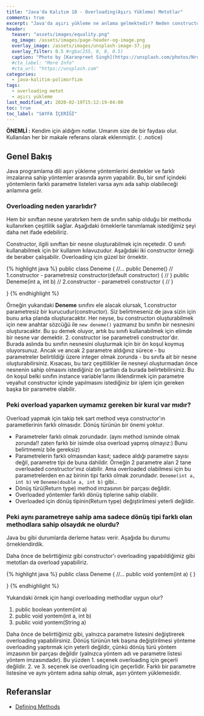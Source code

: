 ```yaml
---
title: "Java'da Kalıtım 10 - Overloading(Aşırı Yükleme) Metotlar"
comments: true
excerpt: "Java'da aşırı yükleme ne anlama gelmektedir? Neden constructor'larda overloading metotlara ihtiyaç duyarız ve overload yaparken uymamız gereken bir kural var mıdır gibi soruları cevaplamaya çalışacağız."
header:
  teaser: "assets/images/equality.png"
  og_image: /assets/images/page-header-og-image.png
  overlay_image: /assets/images/unsplash-image-37.jpg
  overlay_filter: 0.5 #rgba(255, 0, 0, 0.5)
  caption: "Photo by [Karanpreet Singh](https://unsplash.com/photos/Nrof2H8PMlQ) on Unsplash"
  #cta_label: "More Info"
  #cta_url: "https://unsplash.com"
categories:
  - java-kalitim-polimorfizm
tags:
  - overloading metot
  - aşırı yükleme
last_modified_at: 2020-02-19T15:12:19-04:00
toc: true
toc_label: "SAYFA İÇERİĞİ"
---
```




**ÖNEMLİ :** Kendim için aldığım notlar. Umarım size de bir faydası olur. Kullanılan her bir makale referans olarak eklenmiştir.
{: .notice}

## Genel Bakış

Java programlama dili aşırı yükleme yöntemlerini destekler ve farklı imzalarına sahip yöntemler arasında ayrım yapabilir. Bu, bir sınıf içindeki yöntemlerin farklı parametre listeleri varsa aynı ada sahip olabileceği anlamına gelir.

### Overloading neden yararlıdır?
Hem bir sınıftan nesne yaratırken hem de sınıfın sahip olduğu bir methodu kullanırken çeşitlilik sağlar. Aşağıdaki örneklerle tanımlamak istediğimiz şeyi daha net ifade edebiliriz.

Constructor, ilgili sınıftan bir nesne oluşturabilmek için reçetedir. O sınıfı kullanabilmek için bir kullanım kılavuzudur. Aşağıdaki iki constructor örneği de beraber çalışabilir. Overloading için güzel bir örnektir.

{% highlight java %}
public class Deneme
{
  //...
  public Deneme() // 1.constructor - parametresiz constructor(default constructor)
  {
    //
  }
  public Deneme(int a, int b) // 2.constructor - parametreli constructor
  {
    //
  }

}
{% endhighlight %}

Örneğin yukarıdaki **Deneme** sınıfını ele alacak olursak, 1.constructor parametresiz bir kurucudur(constructor). Siz belirtmeseniz de java sizin için bunu arka planda oluşturacaktır. Her neyse, bu constructorı oluşturabilmek için new anahtar sözcüğü ile
`new deneme()` yazmanız bu sınıfın bir nesnesini oluşturacaktır. Bu şu demek oluyor, artık bu sınıfı kullanabilmek için elimde bir nesne var demektir. 2. constructor ise parametreli constructor'dır. Burada aslında bu sınıfın nesnesini oluşturmak için bir ön koşul koymuş oluyorsunuz. Ancak ve ancak 2 parametre aldığınız sürece - bu parametreler belirtildiği üzere integer olmak zorunda - bu sınıfa ait bir nesne oluşturabilirsiniz. Kısacası, bu tarz çeşitlilikler ile nesneyi oluşturmadan önce nesnenin sahip olmasını istediğiniz ön şartları da burada belirtebilirsiniz. Bu ön koşul belki sınıfın instance variable'larını ilklendirmek için parametre veyahut constructor içinde yapılmasını istediğiniz bir işlem için gereken başka bir parametre olabilir.

### Peki overload yaparken uymamız gereken bir kural var mıdır?

Overload yapmak için takip tek şart method veya constructor'ın parametlerinin farklı olmasıdır. Dönüş türünün bir önemi yoktur.

* Parametreler farklı olmak zorundadır. (aynı method isminde olmak zorunda!! zaten farklı bir isimde olsa overload yapmış olmayız:) Bunu belirtmemiz bile gereksiz)
* Parametrelerin farklı olmasından kasıt; sadece aldığı parametre sayısı değil, parametre tipi de buna dahildir. Örneğin 2 parametre alan 2 tane overloaded constructor'ınız olabilir. Ama overloaded olabilmesi için bu parametrelerden en az birinin tipi farklı olmak zorundadır.  `Deneme(int a, int b)` ve `Deneme(double a, int b)` gibi..
* Dönüş türü(Return type) method imzasının bir parçası değildir.
* Overloaded yöntemler farklı dönüş tiplerine sahip olabilir.
* Overloaded için dönüş tipinin(Return type) değiştirilmesi yeterli değildir.

### Peki aynı parametreye sahip ama sadece dönüş tipi farklı olan methodlara sahip olsaydık ne olurdu?

Java bu gibi durumlarda derleme hatası verir. Aşağıda bu durumu örneklendirdik.

Daha önce de belirttiğimiz gibi constructor'ı overloading yapabildiğimiz gibi metotları da overload yapabiliriz.

{% highlight java %}
public class Deneme
{
  //...
  public void yontem(int a)
  {
  }

}
{% endhighlight %}


Yukarıdaki örnek için hangi overloading methodlar uygun olur?
1. public boolean yontem(int a)
2. public void yontem(int a, int b)
3. public void yontem(String a)

Daha önce de belirttiğimiz gibi, yalnızca parametre listesini değiştirerek overloading yapabilirsiniz. Dönüş türünün tek başına değiştirilmesi yönteme overloading yaptırmak için yeterli değildir, çünkü dönüş türü yöntem imzasının bir parçası değildir (yalnızca yöntem adı ve parametre listesi yöntem imzasındadır). Bu yüzden 1. seçenek overloading için geçerli değildir. 2. ve 3. seçenek ise overloading için geçerlidir. Farklı bir parametre listesine ve aynı yöntem adına sahip olmak, aşırı yöntem yüklemesidir.

## Referanslar
* [Defining Methods](https://docs.oracle.com/javase/tutorial/java/javaOO/methods.html)
